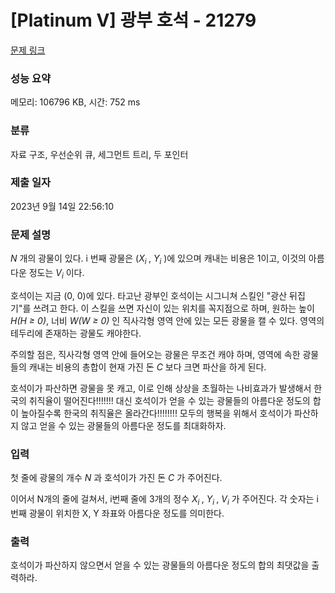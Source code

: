# [Platinum V] 광부 호석 - 21279 

[문제 링크](https://www.acmicpc.net/problem/21279) 

### 성능 요약

메모리: 106796 KB, 시간: 752 ms

### 분류

자료 구조, 우선순위 큐, 세그먼트 트리, 두 포인터

### 제출 일자

2023년 9월 14일 22:56:10

### 문제 설명

<p><em>N</em> 개의 광물이 있다. i 번째 광물은 (<em>X<sub>i </sub></em>, <em>Y<sub>i</sub> </em>)에 있으며 캐내는 비용은 1이고, 이것의 아름다운 정도는 <em>V<sub>i</sub></em> 이다.</p>

<p>호석이는 지금 (0, 0)에 있다. 타고난 광부인 호석이는 시그니쳐 스킬인 "광산 뒤집기"를 쓰려고 한다. 이 스킬을 쓰면 자신이 있는 위치를 꼭지점으로 하며, 원하는 높이 <em>H(H ≥ 0)</em>, 너비 <em>W(W ≥ 0)</em> 인 직사각형 영역 안에 있는 모든 광물을 캘 수 있다. 영역의 테두리에 존재하는 광물도 캐야한다.</p>

<p>주의할 점은, 직사각형 영역 안에 들어오는 광물은 무조건 캐야 하며, 영역에 속한 광물들의 캐내는 비용의 총합이 현재 가진 돈 <em>C</em> 보다 크면 파산을 하게 된다.</p>

<p>호석이가 파산하면 광물을 못 캐고, 이로 인해 상상을 초월하는 나비효과가 발생해서 한국의 취직율이 떨어진다!!!!!!! 대신 호석이가 얻을 수 있는 광물들의 아름다운 정도의 합이 높아질수록 한국의 취직율은 올라간다!!!!!!!! 모두의 행복을 위해서 호석이가 파산하지 않고 얻을 수 있는 광물들의 아름다운 정도를 최대화하자.</p>

### 입력 

 <p>첫 줄에 광물의 개수 <em>N</em> 과 호석이가 가진 돈 <em>C</em> 가 주어진다.</p>

<p>이어서 N개의 줄에 걸쳐서, i번째 줄에 3개의 정수 <em>X<sub>i </sub></em>, <em>Y<sub>i </sub></em>, <em>V<sub>i</sub></em> 가 주어진다. 각 숫자는 i 번째 광물이 위치한 X, Y 좌표와 아름다운 정도를 의미한다.</p>

### 출력 

 <p>호석이가 파산하지 않으면서 얻을 수 있는 광물들의 아름다운 정도의 합의 최댓값을 출력하라.</p>

